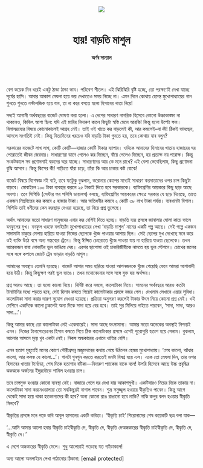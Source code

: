<div align=center>
<img src=https://images.prothomalo.com/prothomalo-bangla/2021-01/1d75151c-eff9-4e9f-ac28-aebc4618d00f/palo_bangla_og.png />
<br><br>
<h1>হায়! বাড়তি মাশুল</h1> 
<h4>অর্ণব সান্যাল</h4>
<br><br>
</div>

বেশ কয়েক দিন ধরেই একটু ঠান্ডা ঠান্ডা ভাব। পরিবেশ শীতল। এই ঝিরিঝিরি বৃষ্টি হচ্ছে, তো পরক্ষণেই দেখা যাচ্ছে সূর্যের হাসি। আবার আকাশ মেঘলা হয়ে ভয় দেখাতেও সময় নিচ্ছে না। এমন দিনে কোথায় হেমন্ত মুখোপাধ্যায়ের গান শুনতে শুনতে নস্টালজিক হয়ে যাব, তা না করে বসতে হলো হিসাবের খাতা নিয়ে!

সদ্যই আগামী অর্থবছরের বাজেট ঘোষণা করা হলো। এ দেশের সাধারণ নাগরিক হিসেবে কোনো উচ্চাকাঙ্ক্ষা না থাকলেও, কিঞ্চিৎ আশা ছিল: যদি এই মারির নিদারুণ কালে কিছুটা স্বস্তি মেলে আরকি! কিন্তু হলো উল্টো ফল। বিলাসদ্রব্যের বিষয়ে কোনোকালেই আগ্রহ নেই। তাই ওই খাতে কর বাড়লেই কী, আর কমলেই–বা কী! ঠিকই ভাবছেন, আসলে সংগতিই নেই। কিন্তু নিত্যদিনের খরচেও যদি বাড়তি টাকা গুনতে হয়, তবে কোথায় যাব বলুন?

সরকারের বাজেটে লাখ লাখ, কোটি কোটি—হাজার কোটি টাকার ব্যাপার। ওদিকে আমাদের হিসাবের খাতায় হাজারের ঘর পেরোতেই জীবন জেরবার। সাধারণেরা ডানে গেলেও কর দিচ্ছেন, বাঁয়ে গেলেও দিচ্ছেন, হয় প্রত্যক্ষ নয় পরোক্ষ। কিন্তু সংকটকালে সব প্রণোদনাই বড়দের ঘরে যাচ্ছে। সাধারণদের আর কে মনে রাখে? এই বেলা ভেবেছিলাম, কিছু প্রণোদনা বুঝি আসবে। কিন্তু কিসের কী! গাড়িতে যাঁরা চড়ে, তাঁরা কি আর চাকার কষ্ট বোঝে!

বাজেট বিষয়ে বিশেষজ্ঞ নই বটে, তবে যতটুকু বুঝলাম, করোনার কোপের মধ্যেই সাধারণ করদাতাদের ওপর চাপ কিছুটা বাড়বে। মোবাইলে ১০০ টাকা ব্যবহার করলে ২৫ টাকাই দিতে হবে সরকারকে। ব্যক্তিশ্রেণির আয়করে কিছু ছাড় আছে অবশ্য। তবে সিপিডি (সেন্টার ফর পলিসি ডায়ালগ) বলছে, ব্যক্তিশ্রেণির আয়করের ক্ষেত্রে সরকার যে ছাড় দিয়েছে, তাতে একজন নিম্নবিত্তের কর কমবে ৫ হাজার টাকা। আর অতিধনীর কমবে ২ কোটি ৩৮ লাখ টাকা পর্যন্ত। ব্যবধানটা বিশাল। সিপিডি তাই ধনীদের কেন করছাড় দেওয়া হয়েছে, তা নিয়ে প্রশ্ন তুলেছে।

অর্থাৎ আমাদের মতো সাধারণ মানুষদের এবার কর বেশিই দিতে হচ্ছে। বাড়তি ব্যয় প্রসঙ্গে জানালার ঘোলা কাচে ভাসে বনফুলের মুখ। বনফুল ওরফে বলাইচাঁদ মুখোপাধ্যায়ের লেখা ‘বাড়তি মাশুল’ নামের একটি গল্প আছে। সেই গল্পে একজন সাদামাটা চাকুরে মেলায় হারিয়ে যাওয়া নিজের ছেলেকে খুঁজে পাওয়ার আশায় ছিল। সেই ছেলের মুখ দেখেছে মনে করে ওই ব্যক্তি উঠে বসে অন্য গন্তব্যের ট্রেনে। কিন্তু ঈপ্সিত চেহারাতে খুঁজে পাওয়া যায় না হারিয়ে যাওয়া ছেলেকে। তখন আরেকজন বাবা লোকটির ভুল ভাঙিয়ে দেয়। এরপর ছাপোষা ওই চাকরিজীবীকে নামতে হয় ভুল স্টেশনে। চোখের জলের সঙ্গে সঙ্গে কপালে জোটে ট্রেন ভাড়ার বাড়তি মাশুল।

আমাদের অবস্থাও তেমনি হয়েছে। বাজেট আসার সময় হারিয়ে যাওয়া আপনজনকে খুঁজে পেয়েছি ভেবে আমরা আশাবাদী হয়ে উঠি। কিন্তু কিছুক্ষণ পরই ভুল ভাঙে। তখন মনোবেদনার সঙ্গে সঙ্গে যুক্ত হয় অর্থক্ষয়।

প্রশ্ন আরও আছে। তা হলো কালো নিয়ে। নির্দিষ্ট করে বললে, কালোটাকা নিয়ে। সামনের অর্থবছরে আরও কতটা টানাটানির মধ্যে পড়তে হবে, সেই হিসাব কষতে গিয়েই কালোটাকার প্রসঙ্গে নজর গেল। দেখলাম সেখানে এন্তার সুবিধা। কালোটাকা সাদা করার দারুণ সুযোগ দেওয়া হয়েছে। প্রক্রিয়া অনুসরণ করলেই টাকার উৎস নিয়ে কোনো প্রশ্ন নেই। ওই মেশিনে একদিকে কালো ঢুকলেই অন্য দিকে সাদা হয়ে বের হবে। তাই সুর মিলিয়ে গাইতে পারবেন, ‘সাদা, সাদা, আরও সাদা…’।

কিন্তু আমার কাছে তো কালোটাকা নেই একেবারেই। সাদা আছে যৎসামান্য। আমার মতো অনেকের অবস্থাই নিশ্চয়ই এমন। নিজের টানাপোড়েনের হিসাব কষতে গিয়ে ঠিক কালোটাকার প্রসঙ্গে এসেই পুরোপুরি হতাশ হয়ে গেলাম। বুঝলাম, আলোর আসলে মূল্য খুব একটা নেই। নিকষ অন্ধকারের এখানে খাতির বেশি।

এমন হতাশ মুহূর্তেই মনের কোণে গৌরীপ্রসন্ন মজুমদারের কথায় গেয়ে উঠলেন হেমন্ত মুখোপাধ্যায়। ‘মেঘ কালো, আঁধার কালো, আর কলঙ্ক যে কালো…’। গানটা গুনগুন করতে করতেই মনটা বিষণ্ন হয়ে এল। একে তো মেঘলা দিন, তার ওপর হিসাবের খাতায় টর্নেডো, শেষ দিকে হতাশার বটিকা—নিদারুণ প্যাকেজ যাকে বলে! উপরি হিসেবে আছে উচ্চ প্রবৃদ্ধির ঝকঝকে অর্জনের ইঁদুরদৌড়ে শামিল হওয়ার চাপ।

তবে চাপমুক্ত হওয়ার কোনো ব্যবস্থা নেই। বাজারে গেলে দর দেখা যায় আকাশমুখী। একটিবারও নিচের দিকে তাকায় না। কালোটাকা সাদা করনেওয়ালারা তো সবকিছুরই নাগাল পাবেন। শুভ্র সমুজ্জ্বল হওয়ার স্বীকৃতিও পাবেন। কিন্তু আগে থেকেই সাদা হয়ে থাকা হতভাগ্যদের কী হবে? অন্য কোনো রঙে রাঙানো হবে নাকি? নাকি কলুর বলদ হওয়ার স্বীকৃতি মিলবে?

স্বীকৃতির প্রসঙ্গে মনে পড়ে কবি আবুল হাসানের একটি কবিতা। ‘স্বীকৃতি চাই’ শিরোনামের শেষ কয়েকটি ছত্র বলা যাক—

‘…আমি আমার আলো হবার স্বীকৃতি চাইস্বীকৃতি দে, স্বীকৃতি দে, স্বীকৃতি দেঅন্ধকারের স্বীকৃতি চাইস্বীকৃতি দে, স্বীকৃতি দে, স্বীকৃতি দে।’

এ দেশে অন্ধকারের স্বীকৃতি মেলে। শুধু আলোরাই পড়েছে যত গ্যাঁড়াকলে!

অন্য আলো অনলাইনে লেখা পাঠানোর ঠিকানা: [email protected]

